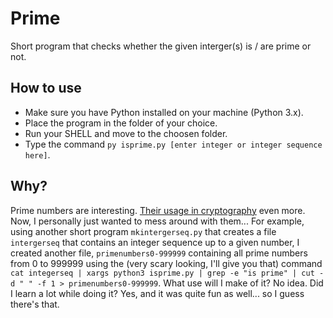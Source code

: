 # Prime
Short program that checks whether the given interger(s) is / are prime or not.

## How to use
- Make sure you have Python installed on your machine (Python 3.x).
- Place the program in the folder of your choice.
- Run your SHELL and move to the choosen folder.
- Type the command `py isprime.py [enter integer or integer sequence here]`.

## Why?
Prime numbers are interesting. [Their usage in cryptography](https://stackoverflow.com/questions/439870/why-are-primes-important-in-cryptography) even more.<br/>
Now, I personally just wanted to mess around with them... For example, using another short program `mkintergerseq.py` that creates a file `intergerseq` that contains an integer sequence up to a given number, I created another file, `primenumbers0-999999` containing all prime numbers from 0 to 999999 using the (very scary looking, I'll give you that) command `cat integerseq | xargs python3 isprime.py | grep -e "is prime" | cut -d " " -f 1 > primenumbers0-999999`. What use will I make of it? No idea. Did I learn a lot while doing it? Yes, and it was quite fun as well... so I guess there's that.
